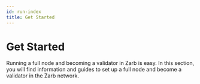 ```yaml
---
id: run-index
title: Get Started
---
```


# Get Started

Running a full node and becoming a validator in Zarb is easy. In this section, you will find
information and guides to set up a full node and become a validator in the Zarb network.
